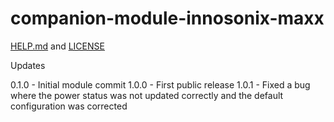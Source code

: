 # companion-module-innosonix-maxx

[HELP.md](./companion/HELP.md) and [LICENSE](./LICENSE)

Updates

0.1.0 - Initial module commit
1.0.0 - First public release
1.0.1 - Fixed a bug where the power status was not updated correctly and the default configuration was corrected